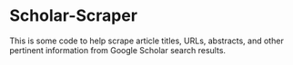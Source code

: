 # Scholar-Scraper
This is some code to help scrape article titles, URLs, abstracts, and other pertinent information from Google Scholar search results.
